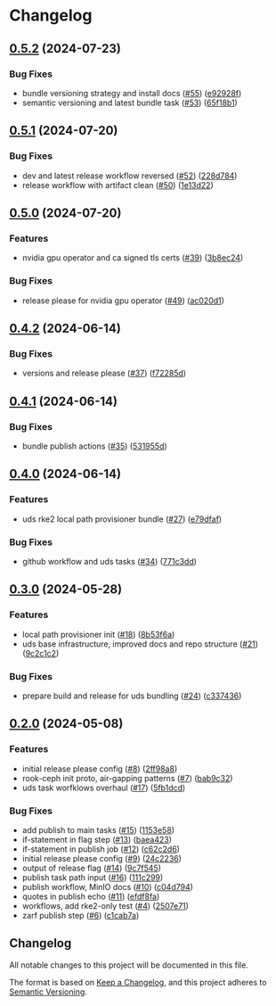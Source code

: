 # Changelog

## [0.5.2](https://github.com/justinthelaw/uds-rke2/compare/v0.5.1...v0.5.2) (2024-07-23)


### Bug Fixes

* bundle versioning strategy and install docs ([#55](https://github.com/justinthelaw/uds-rke2/issues/55)) ([e92928f](https://github.com/justinthelaw/uds-rke2/commit/e92928ffd2dc4061eac5480a92d2510dd47ebbf8))
* semantic versioning and latest bundle task ([#53](https://github.com/justinthelaw/uds-rke2/issues/53)) ([65f18b1](https://github.com/justinthelaw/uds-rke2/commit/65f18b1a8033b849ef27f688dd26b5b98ab2a9a8))

## [0.5.1](https://github.com/justinthelaw/uds-rke2/compare/v0.5.0...v0.5.1) (2024-07-20)


### Bug Fixes

* dev and latest release workflow reversed ([#52](https://github.com/justinthelaw/uds-rke2/issues/52)) ([228d784](https://github.com/justinthelaw/uds-rke2/commit/228d784d0337fa7fbd4d9179fcce82e9f436abe5))
* release workflow with artifact clean ([#50](https://github.com/justinthelaw/uds-rke2/issues/50)) ([1e13d22](https://github.com/justinthelaw/uds-rke2/commit/1e13d2241d799d565e18a48486a1c4c3a311bdc8))

## [0.5.0](https://github.com/justinthelaw/uds-rke2/compare/v0.4.2...v0.5.0) (2024-07-20)


### Features

* nvidia gpu operator and ca signed tls certs ([#39](https://github.com/justinthelaw/uds-rke2/issues/39)) ([3b8ec24](https://github.com/justinthelaw/uds-rke2/commit/3b8ec2476d41d5bd82920f4556d257fe89b10602))


### Bug Fixes

* release please for nvidia gpu operator ([#49](https://github.com/justinthelaw/uds-rke2/issues/49)) ([ac020d1](https://github.com/justinthelaw/uds-rke2/commit/ac020d1bb8c06e1ec34d8138cd7a58879b0e0c51))

## [0.4.2](https://github.com/justinthelaw/uds-rke2/compare/v0.4.1...v0.4.2) (2024-06-14)


### Bug Fixes

* versions and release please ([#37](https://github.com/justinthelaw/uds-rke2/issues/37)) ([f72285d](https://github.com/justinthelaw/uds-rke2/commit/f72285d29e00f3bac487daf1a3217c1e69ffa2bd))

## [0.4.1](https://github.com/justinthelaw/uds-rke2/compare/v0.4.0...v0.4.1) (2024-06-14)


### Bug Fixes

* bundle publish actions ([#35](https://github.com/justinthelaw/uds-rke2/issues/35)) ([531955d](https://github.com/justinthelaw/uds-rke2/commit/531955d6f2f0764eb2f445b8f5dd8e48db7ee6de))

## [0.4.0](https://github.com/justinthelaw/uds-rke2/compare/v0.3.0...v0.4.0) (2024-06-14)


### Features

* uds rke2 local path provisioner bundle ([#27](https://github.com/justinthelaw/uds-rke2/issues/27)) ([e79dfaf](https://github.com/justinthelaw/uds-rke2/commit/e79dfafd2a73b51101c0e3d21b642eb2a26144f6))


### Bug Fixes

* github workflow and uds tasks ([#34](https://github.com/justinthelaw/uds-rke2/issues/34)) ([771c3dd](https://github.com/justinthelaw/uds-rke2/commit/771c3ddbef2a079f06ffe41cc8c9e473a94a358f))

## [0.3.0](https://github.com/justinthelaw/uds-rke2/compare/v0.2.0...v0.3.0) (2024-05-28)


### Features

* local path provisioner init ([#18](https://github.com/justinthelaw/uds-rke2/issues/18)) ([8b53f6a](https://github.com/justinthelaw/uds-rke2/commit/8b53f6a3b044aecf0a3446131ff8ee017ee4befa))
* uds base infrastructure, improved docs and repo structure ([#21](https://github.com/justinthelaw/uds-rke2/issues/21)) ([9c2c1c2](https://github.com/justinthelaw/uds-rke2/commit/9c2c1c2bf2f346c9b4911705203b44439f7744f3))


### Bug Fixes

* prepare build and release for uds bundling ([#24](https://github.com/justinthelaw/uds-rke2/issues/24)) ([c337436](https://github.com/justinthelaw/uds-rke2/commit/c337436a313bc6e05f9f37af8a48c918f8362796))

## [0.2.0](https://github.com/justinthelaw/uds-rke2/compare/v0.1.0...v0.2.0) (2024-05-08)


### Features

* initial release please config ([#8](https://github.com/justinthelaw/uds-rke2/issues/8)) ([2ff98a8](https://github.com/justinthelaw/uds-rke2/commit/2ff98a8b9d58e3b583f6922732d80471e7bd5e97))
* rook-ceph init proto, air-gapping patterns ([#7](https://github.com/justinthelaw/uds-rke2/issues/7)) ([bab9c32](https://github.com/justinthelaw/uds-rke2/commit/bab9c325525301117ff8e450ef18ff9e1a4a6ab0))
* uds task worfklows overhaul ([#17](https://github.com/justinthelaw/uds-rke2/issues/17)) ([5fb1dcd](https://github.com/justinthelaw/uds-rke2/commit/5fb1dcd782d54871cbc17df89e0b05f74f82b8d4))


### Bug Fixes

* add publish to main tasks ([#15](https://github.com/justinthelaw/uds-rke2/issues/15)) ([1153e58](https://github.com/justinthelaw/uds-rke2/commit/1153e587a78e19b9971a086150d6d902defaea73))
* if-statement in flag step ([#13](https://github.com/justinthelaw/uds-rke2/issues/13)) ([baea423](https://github.com/justinthelaw/uds-rke2/commit/baea423101f4ae77174bb3d24848b247270f1c26))
* if-statement in publish job ([#12](https://github.com/justinthelaw/uds-rke2/issues/12)) ([c62c2d6](https://github.com/justinthelaw/uds-rke2/commit/c62c2d6d548e37e677e9ee657063ddd74e943945))
* initial release please config ([#9](https://github.com/justinthelaw/uds-rke2/issues/9)) ([24c2236](https://github.com/justinthelaw/uds-rke2/commit/24c2236b8ffd6763d800e91fef0afa9a4cb51914))
* output of release flag ([#14](https://github.com/justinthelaw/uds-rke2/issues/14)) ([9c7f545](https://github.com/justinthelaw/uds-rke2/commit/9c7f545811542bb6d1a7fcbd6de06b009d2051bd))
* publish task path input ([#16](https://github.com/justinthelaw/uds-rke2/issues/16)) ([111c299](https://github.com/justinthelaw/uds-rke2/commit/111c2994a38fb491b77adbe33b5d5bcea41d04aa))
* publish workflow, MinIO docs ([#10](https://github.com/justinthelaw/uds-rke2/issues/10)) ([c04d794](https://github.com/justinthelaw/uds-rke2/commit/c04d7940c2847355631e54f878616497487d8b7b))
* quotes in publish echo ([#11](https://github.com/justinthelaw/uds-rke2/issues/11)) ([efdf8fa](https://github.com/justinthelaw/uds-rke2/commit/efdf8facf2e3b05e3c19fe4c8bc9e29b0d086a13))
* workflows, add rke2-only test ([#4](https://github.com/justinthelaw/uds-rke2/issues/4)) ([2507e71](https://github.com/justinthelaw/uds-rke2/commit/2507e71b8362a3e8033cde8a3a70eb52cf1f01b4))
* zarf publish step ([#6](https://github.com/justinthelaw/uds-rke2/issues/6)) ([c1cab7a](https://github.com/justinthelaw/uds-rke2/commit/c1cab7a7231593f748e4ccd3e8698261998b38fc))

## Changelog

All notable changes to this project will be documented in this file.

The format is based on [Keep a Changelog](https://keepachangelog.com/en/1.0.0/),
and this project adheres to [Semantic Versioning](https://semver.org/spec/v2.0.0.html).
